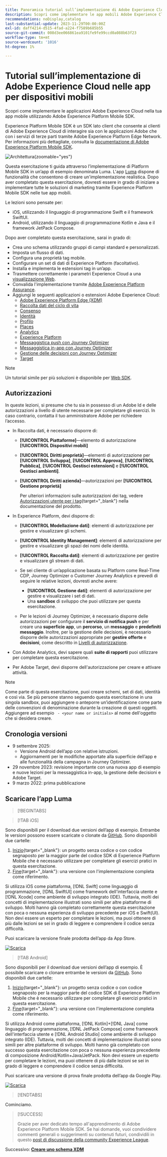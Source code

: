 ```yaml
---
title: Panoramica tutorial sull’implementazione di Adobe Experience Cloud nelle app per dispositivi mobili
description: Scopri come implementare le app mobili Adobe Experience Cloud. Questa esercitazione ti guida attraverso un’implementazione delle applicazioni Experience Cloud in un’app Swift di esempio.
recommendations: noDisplay,catalog
last-substantial-update: 2023-11-29T00:00:00Z
exl-id: daff4214-d515-4fad-a224-f7589b685b55
source-git-commit: 008d3ee066861ea9101fe9fe99ccd0a088b63f23
workflow-type: tm+mt
source-wordcount: '1016'
ht-degree: 1%

---
```


# Tutorial sull’implementazione di Adobe Experience Cloud nelle app per dispositivi mobili

Scopri come implementare le applicazioni Adobe Experience Cloud nella tua app mobile utilizzando Adobe Experience Platform Mobile SDK.

Experience Platform Mobile SDK è un SDK lato client che consente ai clienti di Adobe Experience Cloud di interagire sia con le applicazioni Adobe che con i servizi di terze parti tramite Adobe Experience Platform Edge Network. Per informazioni più dettagliate, consulta la [documentazione di Adobe Experience Platform Mobile SDK](https://developer.adobe.com/client-sdks/home/).

![Architettura](assets/architecture.png){zoomable="yes"}


Questa esercitazione ti guida attraverso l’implementazione di Platform Mobile SDK in un’app di esempio denominata Luma. L&#39;app [Luma](https://github.com/Adobe-Marketing-Cloud/Luma-iOS-Mobile-App) dispone di funzionalità che consentono di creare un&#39;implementazione realistica. Dopo aver completato questa esercitazione, dovresti essere in grado di iniziare a implementare tutte le soluzioni di marketing tramite Experience Platform Mobile SDK nelle tue app mobili.

Le lezioni sono pensate per:

* iOS, utilizzando il linguaggio di programmazione Swift e il framework SwiftUI.
* Android, utilizzando il linguaggio di programmazione Kotlin e Java e il framework JetPack Compose.

Dopo aver completato questa esercitazione, sarai in grado di:

* Crea uno schema utilizzando gruppi di campi standard e personalizzati.
* Imposta un flusso di dati.
* Configura una proprietà tag mobile.
* Configurare un set di dati di Experience Platform (facoltativo).
* Installa e implementa le estensioni tag in un’app.
* Trasmettere correttamente i parametri Experience Cloud a una [visualizzazione Web](web-views.md).
* Convalida l&#39;implementazione tramite [Adobe Experience Platform Assurance](assurance.md).
* Aggiungi le seguenti applicazioni o estensioni Adobe Experience Cloud:
   * [Adobe Experience Platform Edge (XDM)](events.md)
   * [Raccolta dati del ciclo di vita](lifecycle-data.md)
   * [Consenso](consent.md)
   * [Identità](identity.md)
   * [Profilo](profile.md)
   * [Places](places.md)
   * [Analytics](analytics.md)
   * [Experience Platform](platform.md)
   * [Messaggistica push con Journey Optimizer](journey-optimizer-push.md)
   * [Messaggistica in-app con Journey Optimizer](journey-optimizer-inapp.md)
   * [Gestione delle decisioni con Journey Optimizer](journey-optimizer-offers.md)
   * [Target](target.md)


>[!NOTE]
>
>Un tutorial simile per più soluzioni è disponibile per [Web SDK](../tutorial-web-sdk/overview.md).

## Autorizzazioni

In queste lezioni, si presume che tu sia in possesso di un Adobe Id e delle autorizzazioni a livello di utente necessarie per completare gli esercizi. In caso contrario, contatta il tuo amministratore Adobe per richiedere l’accesso.

* In Raccolta dati, è necessario disporre di:
   * **[!UICONTROL Piattaforme]**—elemento di autorizzazione **[!UICONTROL Dispositivi mobili]**
   * **[!UICONTROL Diritti proprietà]**—elementi di autorizzazione per **[!UICONTROL Sviluppa]**, **[!UICONTROL Approva]**, **[!UICONTROL Pubblica]**, **[!UICONTROL Gestisci estensioni]** e **[!UICONTROL Gestisci ambienti]**.
   * **[!UICONTROL Diritti azienda]**—autorizzazioni per **[!UICONTROL Gestione proprietà]**

     Per ulteriori informazioni sulle autorizzazioni dei tag, vedere [Autorizzazioni utente per i tag](https://experienceleague.adobe.com/it/docs/experience-platform/tags/admin/user-permissions){target="_blank"} nella documentazione del prodotto.
* In Experience Platform, devi disporre di:
   * **[!UICONTROL Modellazione dati]**: elementi di autorizzazione per gestire e visualizzare gli schemi.
   * **[!UICONTROL Identity Management]**: elementi di autorizzazione per gestire e visualizzare gli spazi dei nomi delle identità.
   * **[!UICONTROL Raccolta dati]**: elementi di autorizzazione per gestire e visualizzare gli stream di dati.

   * Se sei cliente di un’applicazione basata su Platform come Real-Time CDP, Journey Optimizer o Customer Journey Analytics e prevedi di seguire le relative lezioni, dovresti anche avere:
      * **[!UICONTROL Gestione dati]**: elementi di autorizzazione per gestire e visualizzare i set di dati.
      * Una **sandbox** di sviluppo che puoi utilizzare per questa esercitazione.

   * Per le lezioni di Journey Optimizer, è necessario disporre delle autorizzazioni per configurare il **servizio di notifica push** e per creare una **superficie app**, un **percorso**, un **messaggio** e **predefiniti messaggio**. Inoltre, per la gestione delle decisioni, è necessario disporre delle autorizzazioni appropriate per **gestire offerte** e **decisioni**, come descritto in [Livelli di autorizzazione](https://experienceleague.adobe.com/it/docs/journey-optimizer/using/access-control/high-low-permissions).

* Con Adobe Analytics, devi sapere quali **suite di rapporti** puoi utilizzare per completare questa esercitazione.

* Per Adobe Target, devi disporre dell&#39;autorizzazione per creare e attivare attività.


>[!NOTE]
>
>Come parte di questa esercitazione, puoi creare schemi, set di dati, identità e così via. Se più persone stanno seguendo questa esercitazione in una singola sandbox, puoi aggiungere o anteporre un’identificazione come parte delle convenzioni di denominazione durante la creazione di questi oggetti. Aggiungere ad esempio ` - <your name or initials>` al nome dell&#39;oggetto che si desidera creare.

## Cronologia versioni

* 9 settembre 2025:
   * Versione Android dell’app con relative istruzioni.
   * Aggiornamenti per le modifiche apportate alla superficie dell’app e alle funzionalità della campagna in Journey Optimizer.
* 29 novembre 2023: revisione importante con una nuova app di esempio e nuove lezioni per la messaggistica in-app, la gestione delle decisioni e Adobe Target.
* 9 marzo 2022: prima pubblicazione

## Scaricare l’app Luma

>[!BEGINTABS]

>[!TAB iOS]

Sono disponibili per il download due versioni dell’app di esempio. Entrambe le versioni possono essere scaricate o clonate da [GitHub](https://github.com/Adobe-Marketing-Cloud/Luma-iOS-Mobile-App). Sono disponibili due cartelle:

1. [Inizio](https://github.com/Adobe-Marketing-Cloud/Luma-iOS-Mobile-App){target="_blank"}: un progetto senza codice o con codice segnaposto per la maggior parte del codice SDK di Experience Platform Mobile che è necessario utilizzare per completare gli esercizi pratici in questa esercitazione.
1. [Fine](https://github.com/Adobe-Marketing-Cloud/Luma-iOS-Mobile-App){target="_blank"}: una versione con l&#39;implementazione completa come riferimento.

Si utilizza iOS come piattaforma, [!DNL Swift] come linguaggio di programmazione, [!DNL SwiftUI] come framework dell&#39;interfaccia utente e [!DNL Xcode] come ambiente di sviluppo integrato (IDE). Tuttavia, molti dei concetti di implementazione illustrati sono simili per altre piattaforme di sviluppo. Molti hanno già completato correttamente questa esercitazione con poca o nessuna esperienza di sviluppo precedente per iOS e Swift(UI). Non devi essere un esperto per completare le lezioni, ma puoi ottenere di più dalle lezioni se sei in grado di leggere e comprendere il codice senza difficoltà.

Puoi scaricare la versione finale prodotta dell’app da App Store.

[![Scarica](assets/download-app.svg)](https://apps.apple.com/us/app/luma-app/id6466588487)

>[!TAB Android]

Sono disponibili per il download due versioni dell’app di esempio. È possibile scaricare o clonare entrambe le versioni da [GitHub](https://github.com/adobe/Luma-Android). Sono disponibili due cartelle:

1. [Inizio](https://github.com/adobe/Luma-Android){target="_blank"}: un progetto senza codice o con codice segnaposto per la maggior parte del codice SDK di Experience Platform Mobile che è necessario utilizzare per completare gli esercizi pratici in questa esercitazione.
1. [Fine](https://github.com/adobe/Luma-Android){target="_blank"}: una versione con l&#39;implementazione completa come riferimento.

Si utilizza Android come piattaforma, [!DNL Kotlin]+[!DNL Java] come linguaggio di programmazione, [!DNL JetPack Compose] come framework dell&#39;interfaccia utente e [!DNL Android Studio] come ambiente di sviluppo integrato (IDE). Tuttavia, molti dei concetti di implementazione illustrati sono simili per altre piattaforme di sviluppo. Molti hanno già completato con successo questa esercitazione con poca o nessuna esperienza precedente di composizione Android/Kotlin+Java/JetPack. Non devi essere un esperto per completare le lezioni, ma puoi ottenere di più dalle lezioni se sei in grado di leggere e comprendere il codice senza difficoltà.

Puoi scaricare una versione di prova finale prodotta dell’app da Google Play.

[![Scarica](assets/download-app-android.svg)](https://play.google.com/store/apps/details?id=com.adobe.luma.tutorial.android)

>[!ENDTABS]

Cominciamo.

>[!SUCCESS]
>
>Grazie per aver dedicato tempo all&#39;apprendimento di Adobe Experience Platform Mobile SDK. Se hai domande, vuoi condividere commenti generali o suggerimenti su contenuti futuri, condividili in questo [post di discussione della community Experience League](https://experienceleaguecommunities.adobe.com/t5/adobe-experience-platform-data/tutorial-discussion-implement-adobe-experience-cloud-in-mobile/td-p/443796).

Successivo: **[Creare uno schema XDM](create-schema.md)**
